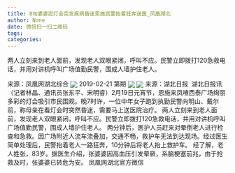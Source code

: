```yaml
---
title: 8旬婆婆逛灯会突发疾病昏迷恩施民警抬着狂奔送医_凤凰湖北
author: None
date: 微信扫一扫二维码
tags: 
categories: 
---
```

两人立刻来到老人面前，发现老人双眼紧闭，呼叫不应。民警立即拨打120急救电话，并用对讲机呼叫广场值勤民警，围成人墙护住老人。
<!-- more -->
来源：凤凰网湖北综合
<img align="center" border="0" src="http://p3.ifengimg.com/a/2019_08/de676013b9588c1_size51_w640_h480.jpg" />
2019-02-21 第期
<img align="center" border="0" src="http://p2.ifengimg.com/a/2019_08/84b6e994352f2dd_size47_w640_h480.jpg" />
<img align="center" border="0" src="http://p2.ifengimg.com/a/2016/0810/204c433878d5cf9size1_w16_h16.png" />
来源：湖北日报 
湖北日报讯（记者林晶、通讯员张东平、宋明睿）2月19日元宵节，恩施来凤喳西泰广场绚丽多彩的灯会吸引市民围观。晚7时许，一位中年女子跑到执勤民警向明山、戴尔前，称母亲在看灯会时突然昏迷，需要马上送医院治疗。
两人立刻来到老人面前，发现老人双眼紧闭，呼叫不应。民警立即拨打120急救电话，并用对讲机呼叫广场值勤民警，围成人墙护住老人。
两分钟后，医护人员赶来对晕倒老人进行检查和急救。因广场附近人流车流叠加，交通不畅，救护车无法到达现场。经过医生简单处理后，民警抬着老人一路狂奔，10分钟后将老人抬上救护车。
经了解，老人姓张，83岁。据医生介绍，张婆婆因高血压引发晕厥，系脑梗塞前兆，由于抢救及时，张婆婆已转危为安。
凤凰网湖北官方微信
